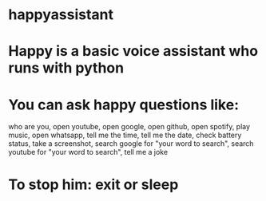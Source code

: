 # happyassistant
# Happy is a basic voice assistant who runs with python 
# You can ask happy questions like:
 who are you,
 open youtube,
 open google,
 open github,
 open spotify,
 play music,
 open whatsapp,
 tell me the time,
 tell me the date,
 check battery status,
 take a screenshot,
 search google for "your word to search",
 search youtube for "your word to search",
 tell me a joke

 # To stop him: exit  or  sleep
